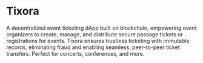 # Tixora
A decentralized event ticketing dApp built on blockchain, empowering event organizers to create, manage, and distribute secure passage tickets or registrations for events. Tixora ensures trustless ticketing with immutable records, eliminating fraud and enabling seamless, peer-to-peer ticket transfers. Perfect for concerts, conferences, and more.
